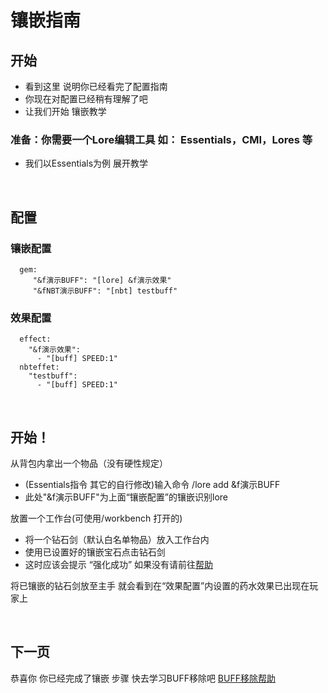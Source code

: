 # 镶嵌指南

## 开始

- 看到这里 说明你已经看完了配置指南
- 你现在对配置已经稍有理解了吧
- 让我们开始 镶嵌教学

### 准备：你需要一个Lore编辑工具 如： Essentials，CMI，Lores 等

- 我们以Essentials为例 展开教学

<br />

## 配置

### 镶嵌配置

  ```
    gem:
       "&f演示BUFF": "[lore] &f演示效果"
       "&fNBT演示BUFF": "[nbt] testbuff"
  ```

### 效果配置

  ```
    effect:
      "&f演示效果":
        - "[buff] SPEED:1"
    nbteffet:
      "testbuff":
        - "[buff] SPEED:1"
  ```

<br />

## 开始！

从背包内拿出一个物品（没有硬性规定）

- (Essentials指令 其它的自行修改)输入命令 /lore add &f演示BUFF
- 此处"&f演示BUFF"为上面“镶嵌配置”的镶嵌识别lore
  
放置一个工作台(可使用/workbench 打开的)

- 将一个钻石剑（默认白名单物品）放入工作台内
- 使用已设置好的镶嵌宝石点击钻石剑
- 这时应该会提示 “强化成功” 如果没有请前往[帮助](HELP.md)

将已镶嵌的钻石剑放至主手 就会看到在“效果配置”内设置的药水效果已出现在玩家上

<br />

## 下一页

恭喜你 你已经完成了镶嵌 步骤 快去学习BUFF移除吧
[BUFF移除帮助](REMOVE.md)

<br />


